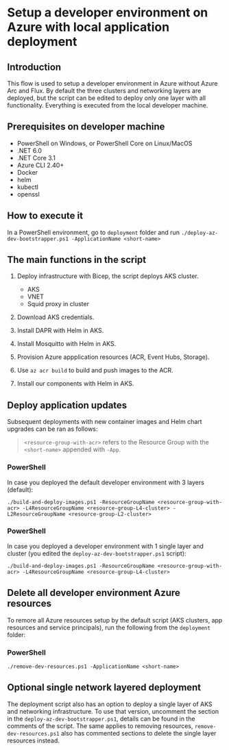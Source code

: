 # Setup a developer environment on Azure with local application deployment

## Introduction

This flow is used to setup a developer environment in Azure without Azure Arc and Flux. By default the three clusters and networking layers are deployed, but the script can be edited to deploy only one layer with all functionality. Everything is executed from the local developer machine.

## Prerequisites on developer machine

- PowerShell on Windows, or PowerShell Core on Linux/MacOS
- .NET 6.0
- .NET Core 3.1
- Azure CLI 2.40+
- Docker
- helm
- kubectl
- openssl

## How to execute it

In a PowerShell environment, go to `deployment` folder and run `./deploy-az-dev-bootstrapper.ps1 -ApplicationName <short-name>`

## The main functions in the script

1. Deploy infrastructure with Bicep, the script deploys AKS cluster.
    * AKS
    * VNET
    * Squid proxy in cluster

3. Download AKS credentials.

4. Install DAPR with Helm in AKS.

5. Install Mosquitto with Helm in AKS.

6. Provision Azure appplication resources (ACR, Event Hubs, Storage).

7. Use `az acr build` to build and push images to the ACR.

8. Install our components with Helm in AKS.

## Deploy application updates

Subsequent deployments with new container images and Helm chart upgrades can be ran as follows:

> `<resource-group-with-acr>` refers to the Resource Group with the `<short-name>` appended with `-App`.

### PowerShell

In case you deployed the default developer environment with 3 layers (default):

`./build-and-deploy-images.ps1 -ResourceGroupName <resource-group-with-acr> -L4ResourceGroupName <resource-group-L4-cluster> -L2ResourceGroupName <resource-group-L2-cluster>`

### PowerShell

In case you deployed a developer environment with 1 single layer and cluster (you edited the `deploy-az-dev-bootstrapper.ps1` script):

`./build-and-deploy-images.ps1 -ResourceGroupName <resource-group-with-acr> -L4ResourceGroupName <resource-group-L4-cluster>`

## Delete all developer environment Azure resources 

To remore all Azure resources setup by the default script (AKS clusters, app resources and service principals), run the following from the `deployment` folder:

### PowerShell

`./remove-dev-resources.ps1 -ApplicationName <short-name>`

## Optional single network layered deployment

The deployment script also has an option to deploy a single layer of AKS and networking infrastructure. To use that version, uncomment the section in the `deploy-az-dev-bootstrapper.ps1`, details can be found in the comments of the script.
The same applies to removing resources, `remove-dev-resources.ps1` also has commented sections to delete the single layer resources instead.


